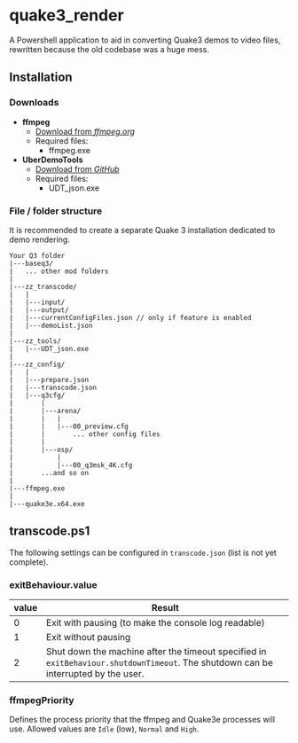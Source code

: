 # quake3_render

A Powershell application to aid in converting Quake3 demos to video files, rewritten because the old codebase was a huge mess.

## Installation

### Downloads

- **ffmpeg**
  - [Download from *ffmpeg.org*](http://ffmpeg.org/download.html)
  - Required files:
    - ffmpeg.exe
- **UberDemoTools**
  - [Download from *GitHub*](https://github.com/mightycow/uberdemotools)
  - Required files:
    - UDT_json.exe

### File / folder structure

It is recommended to create a separate Quake 3 installation dedicated to demo rendering.

```text
Your Q3 folder
|---baseq3/
|   ... other mod folders
|
|---zz_transcode/
|   |
|   |---input/
|   |---output/
|   |---currentConfigFiles.json // only if feature is enabled
|   |---demoList.json
|
|---zz_tools/
|   |---UDT_json.exe
|
|---zz_config/
|   |
|   |---prepare.json
|   |---transcode.json
|   |---q3cfg/
|       |
|       |---arena/
|       |   |
|       |   |---00_preview.cfg
|       |       ... other config files
|       |
|       |---osp/
|           |
|           |---00_q3msk_4K.cfg
|       ...and so on
|
|---ffmpeg.exe
|
|---quake3e.x64.exe
```
## transcode.ps1

The following settings can be configured in `transcode.json` (list is not yet complete).

### exitBehaviour.value

| value | Result                                                                                                                             |
|-------|------------------------------------------------------------------------------------------------------------------------------------|
| 0     | Exit with pausing (to make the console log readable)                                                                               |
| 1     | Exit without pausing                                                                                                               |
| 2     | Shut down the machine after the timeout specified in `exitBehaviour.shutdownTimeout`. The shutdown can be interrupted by the user. |

### ffmpegPriority

Defines the process priority that the ffmpeg and Quake3e processes will use. Allowed values are `Idle` (low), `Normal` and `High`.
